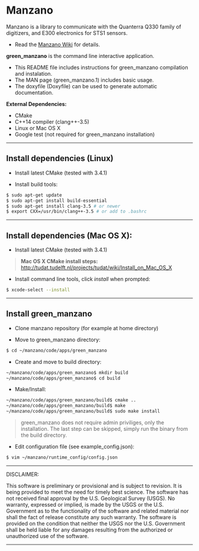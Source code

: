 **Manzano**
=======================

Manzano is a library to communicate with the Quanterra Q330 family of digitizers, and E300 electronics for STS1 sensors.

* Read the [Manzano Wiki](https://github.com/usgs/asl-manzano/wiki) for details.

**green_manzano** is the command line interactive application.

* This README file includes instructions for green_manzano compilation and instalation.
* The MAN page (green_manzano.1) includes basic usage.
* The doxyfile (Doxyfile) can be used to generate automatic documentation.

**External Dependencies:**
 * CMake
 * C++14 compiler (clang++-3.5)
 * Linux or Mac OS X
 * Google test (not required for green_manzano installation)

---------------------------------------------------------
## Install dependencies (Linux)

* Install latest CMake (tested with 3.4.1)

* Install build tools:
```sh
$ sudo apt-get update
$ sudo apt-get install build-essential
$ sudo apt-get install clang-3.5 # or newer
$ export CXX=/usr/bin/clang++-3.5 # or add to .bashrc
```

---------------------------------------------------------
## Install dependencies (Mac OS X):

*  Install latest CMake (tested with 3.4.1)

> **Mac OS X CMake install steps:**
> http://tudat.tudelft.nl/projects/tudat/wiki/Install_on_Mac_OS_X

* Install command line tools, click *install* when prompted:
```sh
$ xcode-select --install
```

---------------------------------------------------------
## Install green_manzano

* Clone manzano repository (for example at home directory)

* Move to green_manzano directory:
```sh
$ cd ~/manzano/code/apps/green_manzano
```
* Create and move to build directory:
```sh
~/manzano/code/apps/green_manzano$ mkdir build
~/manzano/code/apps/green_manzano$ cd build
```
* Make/Install:
```sh
~/manzano/code/apps/green_manzano/build$ cmake ..
~/manzano/code/apps/green_manzano/build$ make
~/manzano/code/apps/green_manzano/build$ sudo make install
```
> green_manzano does not require admin priviliges, only the installation. The last step can be skipped, simply run the binary from the build directory.

* Edit configuration file (see example_config.json):
```sh
$ vim ~/manzano/runtime_config/config.json
```

---------------------------------------------------------
DISCLAIMER:

This software is preliminary or provisional and is subject to revision. It is being provided to meet the need for timely best science. The software has not received final approval by the U.S. Geological Survey (USGS). No warranty, expressed or implied, is made by the USGS or the U.S. Government as to the functionality of the software and related material nor shall the fact of release constitute any such warranty. The software is provided on the condition that neither the USGS nor the U.S. Government shall be held liable for any damages resulting from the authorized or unauthorized use of the software.

---------------------------------------------------------

